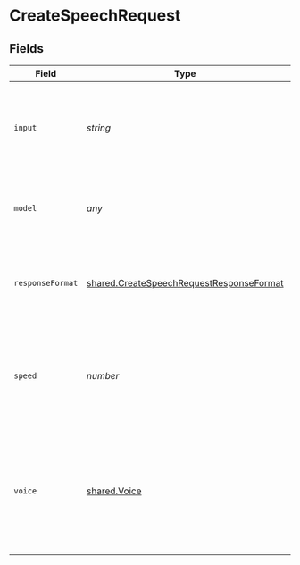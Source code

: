 # CreateSpeechRequest


## Fields

| Field                                                                                                                     | Type                                                                                                                      | Required                                                                                                                  | Description                                                                                                               |
| ------------------------------------------------------------------------------------------------------------------------- | ------------------------------------------------------------------------------------------------------------------------- | ------------------------------------------------------------------------------------------------------------------------- | ------------------------------------------------------------------------------------------------------------------------- |
| `input`                                                                                                                   | *string*                                                                                                                  | :heavy_check_mark:                                                                                                        | The text to generate audio for. The maximum length is 4096 characters.                                                    |
| `model`                                                                                                                   | *any*                                                                                                                     | :heavy_check_mark:                                                                                                        | One of the available [TTS models](/docs/models/tts): `tts-1` or `tts-1-hd`<br/>                                           |
| `responseFormat`                                                                                                          | [shared.CreateSpeechRequestResponseFormat](../../../sdk/models/shared/createspeechrequestresponseformat.md)               | :heavy_minus_sign:                                                                                                        | The format to audio in. Supported formats are `mp3`, `opus`, `aac`, and `flac`.                                           |
| `speed`                                                                                                                   | *number*                                                                                                                  | :heavy_minus_sign:                                                                                                        | The speed of the generated audio. Select a value from `0.25` to `4.0`. `1.0` is the default.                              |
| `voice`                                                                                                                   | [shared.Voice](../../../sdk/models/shared/voice.md)                                                                       | :heavy_check_mark:                                                                                                        | The voice to use when generating the audio. Supported voices are `alloy`, `echo`, `fable`, `onyx`, `nova`, and `shimmer`. |